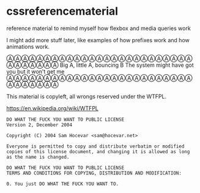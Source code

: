 # cssreferencematerial
reference material to remind myself how flexbox and media queries work

I might add more stuff later, like examples of how prefixes work and how animations work.

ⒶⒶⒶⒶⒶⒶⒶⒶⒶⒶⒶⒶⒶⒶⒶⒶⒶⒶⒶⒶⒶⒶⒶⒶⒶⒶⒶⒶⒶⒶⒶⒶ
Big A, little A, bouncing B
The system might have got you but it won't get me
ⒶⒶⒶⒶⒶⒶⒶⒶⒶⒶⒶⒶⒶⒶⒶⒶⒶⒶⒶⒶⒶⒶⒶⒶⒶⒶⒶⒶⒶⒶⒶⒶ

This material is copyleft, all wrongs reserved under the WTFPL. 

https://en.wikipedia.org/wiki/WTFPL

```
DO WHAT THE FUCK YOU WANT TO PUBLIC LICENSE
Version 2, December 2004
 
Copyright (C) 2004 Sam Hocevar <sam@hocevar.net>

Everyone is permitted to copy and distribute verbatim or modified
copies of this license document, and changing it is allowed as long
as the name is changed.
 
DO WHAT THE FUCK YOU WANT TO PUBLIC LICENSE
TERMS AND CONDITIONS FOR COPYING, DISTRIBUTION AND MODIFICATION:

0. You just DO WHAT THE FUCK YOU WANT TO.
```
